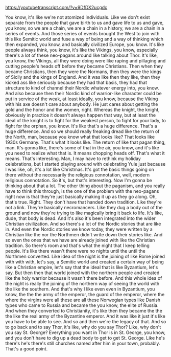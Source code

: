 https://youtubetranscript.com/?v=9DfDX2ucgdc

 You know, it's like we're not atomized individuals. Like we don't exist separate from the people that gave birth to us and gave life to us and gave, you know, so we are a chain, we are a chain in a history, we are a chain in a series of events. And those series of events brought the West to join with this like Semitic world and fuse a way of being and a way of thinking which then expanded, you know, and basically civilized Europe, you know. It's like people always think, you know, it's like the Vikings, you know, especially there's a lot of these neo-pagans around like talking about Thor. It's like, you know, the Vikings, all they were doing were like raping and pillaging and cutting people's heads off before they became Christians. Then when they became Christians, then they were the Normans, then they were the kings of Sicily and the kings of England. And it was like then they like, then they kicked ass like seriously because they had that basis, they had that structure to kind of channel their Nordic whatever energy into, you know. And also because then their Nordic kind of warrior-like character could be put in service of the weak, at least ideally, you know, because the Viking with his axe doesn't care about anybody. He just cares about getting the gold and the honor and the women, right. Whereas the knight, the knight, obviously in practice it doesn't always happen that way, but at least the ideal of the knight is to fight for the weakest person, to fight for your lady, to fight for the orphan, you know. It's like that's a huge difference. That's a huge difference. And so we should really freaking dread like the return of the North, man, because you know what that looks like? That looks like 1930s Germany. That's what it looks like. The return of like that pagan thing, man. It's gonna like, there's some of that in the air, you know, and it's like you need to realize what that is. It means chopping heads off. That's what it means. That's interesting. Man, I may have to rethink my holiday celebrations, but I started playing around with celebrating Yule just because I was like, oh, it's a lot like Christmas. It's got the basic things going on there without the necessarily the religious connotation, well, modern religious connotation. So it's, but that's interesting. Now I'm gonna be thinking about that a lot. The other thing about the paganism, and you really have to think this through, is the one of the problem with the neo-pagans right now is that they're just basically making it up as they go along. Oh, that's true. Right. They don't have that handed down tradition. Like they're not a link. They're basically necromancers. Like they dug a body out of the ground and now they're trying to like magically bring it back to life. It's like, dude, that body is dead. And it's also it's been integrated into the wider Christian civilization. And so there's a lot of the Nordic stories that are like in. And even the Nordic stories we know today, they were written by a Christian like the nor the Northmen didn't write down their stories like. And so even the ones that we have are already joined with like the Christian tradition. So there's room and that's what the night that I keep telling people. It's like there wasn't there were no nights until the until the Northmen converted. Like idea of the night is the joining of like Rome joined with with with, let's say, a Semitic world and created a certain way of being like a Christian empire, let's say that the ideal that is like Byzantium, let's say. But then then that world joined with the northern people and created like the holy warrior because it wasn't there before. And this whole idea of the night is really the joining of the northern way of seeing the world with the like the southern. And that's why I like even even in Byzantium, you know, the the the army of the emperor, the guard of the emperor, where the where the virgins were all these are all these Norwegian types like Danish types who came to Russia and became the you know, the elite of Russia. And when they converted to Christianity, it's like then they became the the the like the real army of the Byzantine emperor. And it was like it just it's like you have to be able to see. And so and then we're the legacy of that. And so to go back and to say Thor, it's like, why do you say Thor? Like, why don't you say St. George? Everything you want in Thor is in St. George, you know, and you don't have to dig up a dead body to get to get St. George. Like he's there's he's there's still churches named after him in your town, probably. That's a good point.
